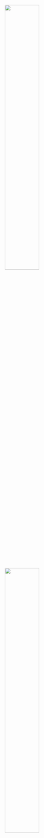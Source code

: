 <!--### Hi there, I am Alan Menchaca-->

<!-- <p align="center">
  <img width="820" height="320" src="https://nextshark.com/wp-content/uploads/2018/01/007.gif">
</p> -->

<p align="center">
  <img width="47%" src="http://github-readme-streak-stats.herokuapp.com?user=alanmenchaca&theme=tokyonight_duo&hide_border=true&date_format=j%20M%5B%20Y%5D" hspace="8"/>
  <img width="47%" src="https://github-readme-stats.vercel.app/api/top-langs/?username=alanmenchaca&theme=radical&layout=compact&hide_border=True" hspace="8"/>
</p>
